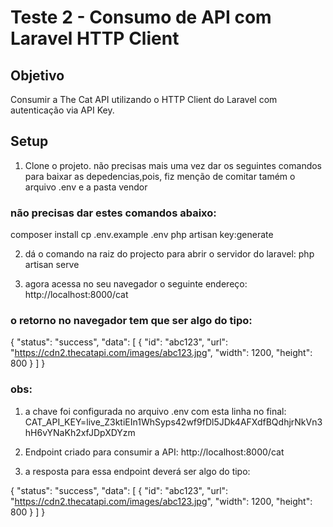 # Teste 2 - Consumo de API com Laravel HTTP Client

## Objetivo
Consumir a The Cat API utilizando o HTTP Client do Laravel com autenticação via API Key.

## Setup

1. Clone o projeto. não precisas mais uma vez dar os seguintes comandos para baixar as depedencias,pois, fiz menção de comitar tamém o arquivo .env e a pasta vendor

### não precisas dar estes comandos abaixo:
composer install
cp .env.example .env
php artisan key:generate

2. dá o comando na raiz do projecto para abrir o servidor do laravel: php artisan serve

3. agora acessa no seu navegador o seguinte endereço: http://localhost:8000/cat

### o retorno no navegador tem que ser algo do tipo:

{
  "status": "success",
  "data": [
    {
      "id": "abc123",
      "url": "https://cdn2.thecatapi.com/images/abc123.jpg",
      "width": 1200,
      "height": 800
    }
  ]
}


### obs: 

1. a chave foi configurada no arquivo .env com esta linha no final: CAT_API_KEY=live_Z3ktiEIn1WhSyps42wf9fDl5JDk4AFXdfBQdhjrNkVn3hH6vYNaKh2xfJDpXDYzm

2. Endpoint criado para consumir a API:
http://localhost:8000/cat

3. a resposta para essa endpoint deverá ser algo do tipo:

{
  "status": "success",
  "data": [
    {
      "id": "abc123",
      "url": "https://cdn2.thecatapi.com/images/abc123.jpg",
      "width": 1200,
      "height": 800
    }
  ]
}
